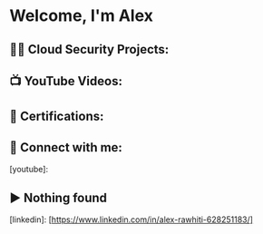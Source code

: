 <h1>Welcome, I'm Alex </h1>

<h2>👨‍💻 Cloud Security Projects:</h2>

<h2>📺 YouTube Videos:</h2>

<h2>📜 Certifications:</h2>

<h2> 🤳 Connect with me:</h2>


[youtube]: <h2> ▶️ Nothing found</h2>
[linkedin]: [https://www.linkedin.com/in/alex-rawhiti-628251183/]


